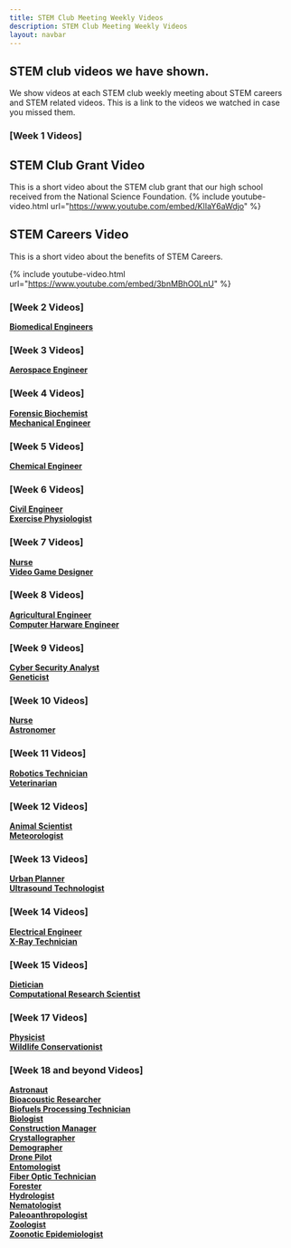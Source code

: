 ```yaml
---
title: STEM Club Meeting Weekly Videos
description: STEM Club Meeting Weekly Videos
layout: navbar
---
```



## **STEM club videos we have shown.** 

We show videos at each STEM club weekly meeting about STEM careers and STEM related videos.
This is a link to the videos we watched in case you missed them.


### **[Week 1 Videos]**                                
## **STEM Club Grant Video**
This is a short video about the STEM club grant that our high school received from the National Science Foundation.
{% include youtube-video.html url="https://www.youtube.com/embed/KlIaY6aWdjo" %}


## **STEM Careers Video**
This is a short video about the benefits of STEM Careers.

{% include youtube-video.html url="https://www.youtube.com/embed/3bnMBhO0LnU" %}
                                                                                     
                                                                                        
 ### **[Week 2 Videos]**                      
 **[Biomedical Engineers](https://careerinstem.com/product/bioengineer/)**               
 
 
### **[Week 3 Videos]**                                
 **[Aerospace Engineer](https://careerinstem.com/product/aerospace-engineer/)**                 
 
 
 ### **[Week 4 Videos]**                                
 **[Forensic Biochemist](https://careerinstem.com/product/forensic-biochemist/)**                   
 **[Mechanical Engineer](https://careerinstem.com/product/mechanical-engineer/)**            
 
 
 ### **[Week 5 Videos]**                                
 **[Chemical Engineer](https://careerinstem.com/product/chemical-engineer/)**           
 
 
 ### **[Week 6 Videos]**                                
 **[Civil Engineer](https://careerinstem.com/product/civil-engineer/)**          
 **[Exercise Physiologist](https://careerinstem.com/product/exercise-physiologist/)**                             
 
 
 ### **[Week 7 Videos]**                                
**[Nurse](https://careerinstem.com/product/nurse/)**                                          
**[Video Game Designer](https://careerinstem.com/product/video-game-designer/)**                                                                                                           


### **[Week 8 Videos]**                                
**[Agricultural Engineer](https://careerinstem.com/product/agricultural-engineer/)**                  
**[Computer Harware Engineer](https://careerinstem.com/product/computer-engineer/)**                         


### **[Week 9 Videos]**                                
**[Cyber Security Analyst](https://careerinstem.com/product/cyber-security-analyst/)**             
**[Geneticist](https://careerinstem.com/product/geneticist/)**                              


### **[Week 10 Videos]**                                
**[Nurse](https://careerinstem.com/product/nurse/)**                                                                  
**[Astronomer](https://careerinstem.com/product/astronomer/)**                                                 


### **[Week 11 Videos]**                                
**[Robotics Technician](https://careerinstem.com/product/robotics-technician/)**                         
**[Veterinarian](https://careerinstem.com/product/veterinarian/)**                           


### **[Week 12 Videos]**                                
**[Animal Scientist](https://careerinstem.com/product/animal-scientist/)**                   
**[Meteorologist](https://careerinstem.com/product/meteorologist/)**                                           


### **[Week 13 Videos]**                                
**[Urban Planner](https://careerinstem.com/product/urban-planner/)**                  
**[Ultrasound Technologist](https://careerinstem.com/product/ultrasound-technologist/)**             


### **[Week 14 Videos]**                                
**[Electrical Engineer](https://careerinstem.com/product/electrical-engineer/)**                                   
**[X-Ray Technician](https://careerinstem.com/product/x-ray-technician/)**                


### **[Week 15 Videos]**                                
**[Dietician](https://careerinstem.com/product/dietician/)**                
**[Computational Research Scientist](https://careerinstem.com/product/computational-research-scientist/)**                 


### **[Week 17 Videos]**                                
**[Physicist](https://careerinstem.com/product/physicist/)**                                     
**[Wildlife Conservationist](https://careerinstem.com/product/wildlife-conservationist/)**              


### **[Week 18 and beyond Videos]**                                             
**[Astronaut](https://careerinstem.com/product/astronaut/)**                     
**[Bioacoustic Researcher](https://careerinstem.com/product/bioacoustic-researcher/)**                 
**[Biofuels Processing Technician](https://careerinstem.com/product/biofuels-processing-technician/)**           
**[Biologist](https://careerinstem.com/product/biologist/)**                                        
**[Construction Manager](https://careerinstem.com/product/construction-manager/)**                
**[Crystallographer](https://careerinstem.com/product/crystallographer/)**                            
**[Demographer](https://careerinstem.com/product/demographer/)**                         
**[Drone Pilot](https://careerinstem.com/product/drone-pilot/)**                 
**[Entomologist](https://careerinstem.com/product/entomologist/)**                                     
**[Fiber Optic Technician](https://careerinstem.com/product/fiber-optic-technician/)**               
**[Forester](https://careerinstem.com/product/forester/)**                                    
**[Hydrologist](https://careerinstem.com/product/hydrologist/)**                                                       
**[Nematologist](https://careerinstem.com/product/nematologist/)**                                                                              
**[Paleoanthropologist](https://careerinstem.com/product/paleoanthropologist/)**                                                                   
**[Zoologist](https://careerinstem.com/product/zoologist/)**                            
**[Zoonotic Epidemiologist](https://careerinstem.com/product/zoonotic-epidemiologist/)**                 
